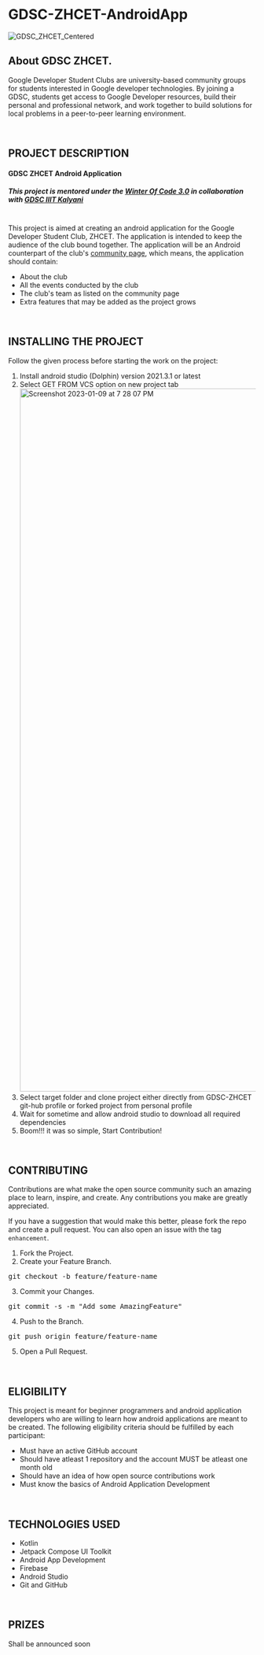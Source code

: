 # GDSC-ZHCET-AndroidApp

![GDSC_ZHCET_Centered](https://user-images.githubusercontent.com/113046400/210726812-41e54353-a8a5-48a9-8ac5-83c9ca40bab3.png)

## About GDSC ZHCET.
Google Developer Student Clubs are university-based community groups for students interested in Google developer technologies. By joining a GDSC, students get access to Google Developer resources, build their personal and professional network, and work together to build solutions for local problems in a peer-to-peer learning environment.

<br/>

## PROJECT DESCRIPTION
#### <b>GDSC ZHCET Android Application</b>
##### <i>This project is mentored under the <a href="https://gdsc.winterofcode.tech/">Winter Of Code 3.0</a> in collaboration with <a href="https://gdsc.community.dev/indian-institute-of-information-technology-kalyani/">GDSC IIIT Kalyani</a></i>
<br/>
This project is aimed at creating an android application for the Google Developer Student Club, ZHCET. The application is intended to keep the audience of the club bound together. The application will be an Android counterpart of the club's <a href="https://gdsc.community.dev/zakir-husain-college-of-engineering-and-technology-aligarh/">community page</a>, which means, the application should contain:
<ul>
<li>
About the club
</li>
<li>
All the events conducted by the club
</li>
<li>
The club's team as listed on the community page
</li>
<li>
Extra features that may be added as the project grows
</li>
</ul>

<br/>

## INSTALLING THE PROJECT

Follow the given process before starting the work on the project:

<ol>
<li>Install android studio (Dolphin) version 2021.3.1 or latest</li>
<li>Select GET FROM VCS option on new project tab 
<img width="1430" alt="Screenshot 2023-01-09 at 7 28 07 PM" src="https://user-images.githubusercontent.com/91687355/211325379-7271d046-3aec-4b3c-ad90-27ff58e102be.png"></li>
<li>Select target folder and clone project either directly from GDSC-ZHCET git-hub profile or forked project from personal profile</li>
<li>Wait for sometime and allow android studio to download all required dependencies</li>
<li>Boom!!! it was so simple, Start Contribution!</li>
</ol>

<br/>

## CONTRIBUTING

Contributions are what make the open source community such an amazing place to learn, inspire, and create. Any contributions you make are greatly appreciated.

If you have a suggestion that would make this better, please fork the repo and create a pull request. You can also open an issue with the tag `enhancement`.

1. Fork the Project.
2. Create your Feature Branch. 
<pre>git checkout -b feature/feature-name</pre>
3. Commit your Changes. 
<pre>git commit -s -m "Add some AmazingFeature"</pre>
4. Push to the Branch. 
<pre>git push origin feature/feature-name</pre>
5. Open a Pull Request.

<br/>

## ELIGIBILITY
This project is meant for beginner programmers and android application developers who are willing to learn how android applications are meant to be created. The following eligibility criteria should be fulfilled by each participant:
<ul>
<li>
Must have an active GitHub account
</li>
<li>
Should have atleast 1 repository and the account MUST be atleast one month old
</li>
<li>
Should have an idea of how open source contributions work
</li>
<li>
Must know the basics of Android Application Development
</li>
</ul>

<br/>

## TECHNOLOGIES USED
<ul>
<li>
Kotlin
</li>
<li>
Jetpack Compose UI Toolkit
</li>
<li>
Android App Development
</li>
<li>
Firebase
</li>
<li>
Android Studio
</li>
<li>
Git and GitHub
</li>
</ul>

<br/>

## PRIZES
Shall be announced soon


